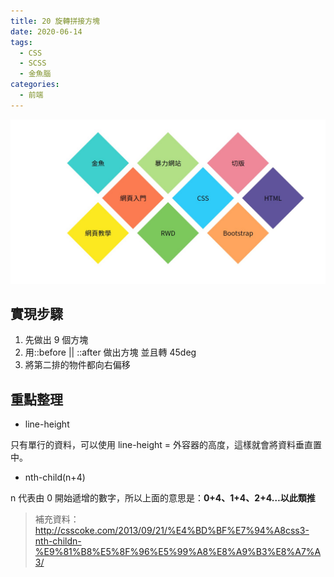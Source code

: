 ```yaml
---
title: 20 旋轉拼接方塊
date: 2020-06-14
tags:
  - CSS
  - SCSS
  - 金魚腦
categories:
  - 前端
---
```


![成品](../../.vuepress/public/images/20-completed.jpg)

## 實現步驟

1. 先做出 9 個方塊
2. 用::before || ::after 做出方塊 並且轉 45deg
3. 將第二排的物件都向右偏移

## 重點整理

- line-height

只有單行的資料，可以使用 line-height = 外容器的高度，這樣就會將資料垂直置中。

- nth-child(n+4)

n 代表由 0 開始遞增的數字，所以上面的意思是：**0+4、1+4、2+4…以此類推**

> 補充資料：http://csscoke.com/2013/09/21/%E4%BD%BF%E7%94%A8css3-nth-childn-%E9%81%B8%E5%8F%96%E5%99%A8%E8%A9%B3%E8%A7%A3/
